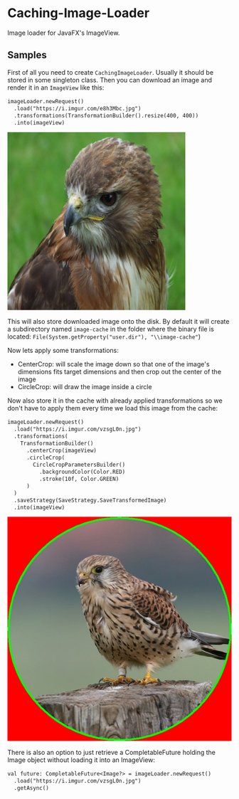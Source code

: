 # Caching-Image-Loader
Image loader for JavaFX's ImageView.

Samples
---

First of all you need to create `CachingImageLoader`. 
Usually it should be stored in some singleton class.
Then you can download an image and render it in an `ImageView` like this:

```
imageLoader.newRequest()
  .load("https://i.imgur.com/e8h3Mbc.jpg")
  .transformations(TransformationBuilder().resize(400, 400))
  .into(imageView)
```

![Result](https://github.com/K1rakishou/Caching-Image-Loader/blob/master/art/default_result.jpg)

This will also store downloaded image onto the disk. 
By default it will create a subdirectory named `image-cache` in the folder where the binary file is located:
`File(System.getProperty("user.dir"), "\\image-cache"`)


Now lets apply some transformations:
- CenterCrop: will scale the image down so that one of the image's dimensions fits target dimensions and then crop out the center of the image
- CircleCrop: will draw the image inside a circle 

Now also store it in the cache with already applied transformations so we don't have to apply them every time we load this image from the cache:

```
imageLoader.newRequest()
  .load("https://i.imgur.com/vzsgL0n.jpg")
  .transformations(
    TransformationBuilder()
      .centerCrop(imageView)
      .circleCrop(
        CircleCropParametersBuilder()
          .backgroundColor(Color.RED)
          .stroke(10f, Color.GREEN)
      )
  )
  .saveStrategy(SaveStrategy.SaveTransformedImage)
  .into(imageView)
```
![Result](https://github.com/K1rakishou/Caching-Image-Loader/blob/master/art/circle_crop_result.jpg)

There is also an option to just retrieve a CompletableFuture holding the Image object without loading it into an ImageView:

```
val future: CompletableFuture<Image?> = imageLoader.newRequest()
  .load("https://i.imgur.com/vzsgL0n.jpg")
  .getAsync()
```
